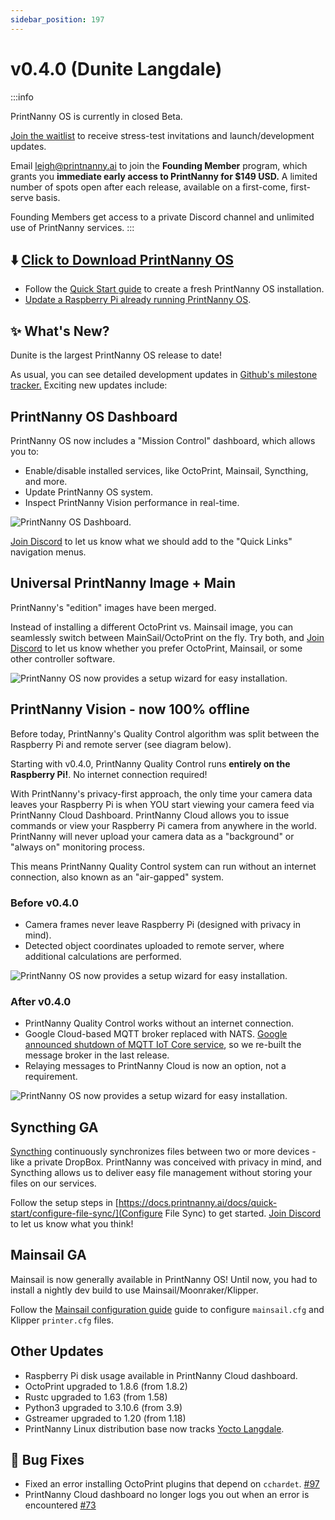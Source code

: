 ```yaml
---
sidebar_position: 197
---
```


# v0.4.0 (Dunite Langdale)

:::info

PrintNanny OS is currently in closed Beta. 

[Join the waitlist](https://printnanny.ai/) to receive stress-test invitations and launch/development updates.

Email leigh@printnanny.ai to join the **Founding Member** program, which grants you **immediate early access to PrintNanny for $149 USD.** A limited number of spots open after each release, available on a first-come, first-serve basis. 

Founding Members get access to a private Discord channel and unlimited use of PrintNanny services.
:::

## ⬇️ [Click to Download PrintNanny OS](https://github.com/bitsy-ai/printnanny-os/releases/tag/0.4.0rc1)

* Follow the [Quick Start guide](https://docs.printnanny.ai/docs/category/quick-start/) to create a fresh PrintNanny OS installation.
* [Update a Raspberry Pi already running PrintNanny OS](https://docs.printnanny.ai/docs/update-printnanny-os/).

## ✨ What's New?

Dunite is the largest PrintNanny OS release to date! 

As usual, you can see detailed development updates in [Github's milestone tracker.](https://github.com/bitsy-ai/printnanny-os/milestone/4?closed=1) Exciting new updates include:

## PrintNanny OS Dashboard

PrintNanny OS now includes a "Mission Control" dashboard, which allows you to:

* Enable/disable installed services, like OctoPrint, Mainsail, Syncthing, and more.
* Update PrintNanny OS system.
* Inspect PrintNanny Vision performance in real-time.

![PrintNanny OS Dashboard](./img/v0.4.0/printnanny-os-dashboard.png).


[Join Discord](https://discord.gg/sf23bk2hPr) to let us know what we should add to the "Quick Links" navigation menus.

## Universal PrintNanny Image + Main

PrintNanny's "edition" images have been merged. 

Instead of installing a different OctoPrint vs. Mainsail image, you can seamlessly switch between MainSail/OctoPrint on the fly. Try both, and [Join Discord](https://discord.gg/sf23bk2hPr) to let us know whether you prefer OctoPrint, Mainsail, or some other controller software.

![PrintNanny OS now provides a setup wizard for easy installation](./img/v0.4.0/toggle-mainsail-octoprint.gif).


## PrintNanny Vision - now 100% offline

Before today, PrintNanny's Quality Control algorithm was split between the Raspberry Pi and remote server (see diagram below).

Starting with v0.4.0, PrintNanny Quality Control runs **entirely on the Raspberry Pi!**. No internet connection required!

With PrintNanny's privacy-first approach, the only time your camera data leaves your Raspberry Pi is when YOU start viewing your camera feed via PrintNanny Cloud Dashboard. PrintNanny Cloud allows you to issue commands or view your Raspberry Pi camera from anywhere in the world. PrintNanny will never upload your camera data as a "background" or "always on" monitoring process. 

This means PrintNanny Quality Control system can run without an internet connection, also known as an "air-gapped" system. 

### Before v0.4.0

* Camera frames never leave Raspberry Pi (designed with privacy in mind).
* Detected object coordinates uploaded to remote server, where additional calculations are performed.


![PrintNanny OS now provides a setup wizard for easy installation](./img/v0.4.0/PrintNanny-QC-before-v0.4.0.png).


### After v0.4.0


* PrintNanny Quality Control works without an internet connection.
* Google Cloud-based MQTT broker replaced with NATS. [Google announced shutdown of MQTT IoT Core service](https://techcrunch.com/2022/08/17/google-cloud-will-shutter-its-iot-core-service-next-year), so we re-built the message broker in the last release.
* Relaying messages to PrintNanny Cloud is now an option, not a requirement.


![PrintNanny OS now provides a setup wizard for easy installation](./img/v0.4.0/PrintNanny-QC-after-v0.4.0.png).


## Syncthing GA

[Syncthing](https://syncthing.net/) continuously synchronizes files between two or more devices - like a private DropBox. PrintNanny was conceived with privacy in mind, and Syncthing allows us to deliver easy file management without storing your files on our services. 

Follow the setup steps in [https://docs.printnanny.ai/docs/quick-start/configure-file-sync/](Configure File Sync) to get started. [Join Discord](https://discord.gg/sf23bk2hPr) to let us know what you think!

## Mainsail GA

Mainsail is now generally available in PrintNanny OS! Until now, you had to install a nightly dev build to use Mainsail/Moonraker/Klipper.

Follow the [Mainsail configuration guide](https://docs.mainsail.xyz/configuration) guide to configure `mainsail.cfg` and Klipper `printer.cfg` files.


## Other Updates

* Raspberry Pi disk usage available in PrintNanny Cloud dashboard.
* OctoPrint upgraded to 1.8.6 (from 1.8.2)
* Rustc upgraded to 1.63 (from 1.58)
* Python3 upgraded to 3.10.6 (from 3.9)
* Gstreamer upgraded to 1.20 (from 1.18)
* PrintNanny Linux distribution base now tracks [Yocto Langdale](https://wiki.yoctoproject.org/wiki/Releases). 


## 🐛 Bug Fixes

* Fixed an error installing OctoPrint plugins that depend on `cchardet`. [#97](https://github.com/bitsy-ai/printnanny-os/issues/97)
* PrintNanny Cloud dashboard no longer logs you out when an error is encountered [#73](https://github.com/bitsy-ai/printnanny-os/issues/73)

